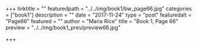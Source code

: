 +++
linktitle = ""
featuredpath = "../../img/book1/bw_page66.jpg"
categories = ["book1"]
description = ""
date = "2017-11-24"
type = "post"
featuredalt = "Page66"
featured = ""
author = "Maria Rice"
title = "Book 1, Page 66"
preview = "../../img/book1_prev/preview66.jpg"

+++

